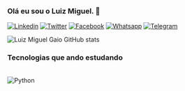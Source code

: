 ### Olá eu sou o Luiz Miguel. 🖖

[![Linkedin](https://img.shields.io/badge/LinkedIn-0077B5?style=for-the-badge&logo=linkedin&logoColor=white
)](https://www.linkedin.com/in/luizmiguelgaio/) [![Twitter](https://img.shields.io/badge/Twitter-1DA1F2?style=for-the-badge&logo=twitter&logoColor=white
)](https://twitter.com/TheGaio) 
[![Facebook](https://img.shields.io/badge/Facebook-1877F2?style=for-the-badge&logo=facebook&logoColor=white
)](https://www.facebook.com/LuizMiguelGaio/) [![Whatsapp](https://img.shields.io/badge/WhatsApp-25D366?style=for-the-badge&logo=whatsapp&logoColor=white
)](https://wa.me/5521966686627) 
[![Telegram](https://img.shields.io/badge/Telegram-2CA5E0?style=for-the-badge&logo=telegram&logoColor=white
)](https://t.me/luizmiguelgaio)

![Luiz Miguel Gaio GitHub stats](https://github-readme-stats.vercel.app/api?username=luizmiguelgaio&show_icons=true&theme=dracula)

### Tecnologias que ando estudando

<div style="display: inline_block"><br/>
    <img align="center" alt="Python" src="https://img.shields.io/badge/Python-3776AB?style=for-the-badge&logo=python&logoColor=white
"/>
</div>

